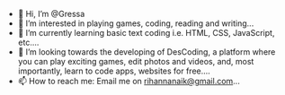 - 👋 Hi, I’m @Gressa
- 👀 I’m interested in playing games, coding, reading and writing...
- 🌱 I’m currently learning basic text coding i.e. HTML, CSS, JavaScript, etc....
- 💞️ I’m looking towards the developing of DesCoding, a platform where you can play exciting games, edit photos and videos, and, most importantly, learn to code apps, websites for free....
- 📫 How to reach me: Email me on rihannanaik@gmail.com...

<!---
Gressa1306/Gressa1306 is a ✨ special ✨ repository because its `README.md` (this file) appears on your GitHub profile.
You can click the Preview link to take a look at your changes.
--->
